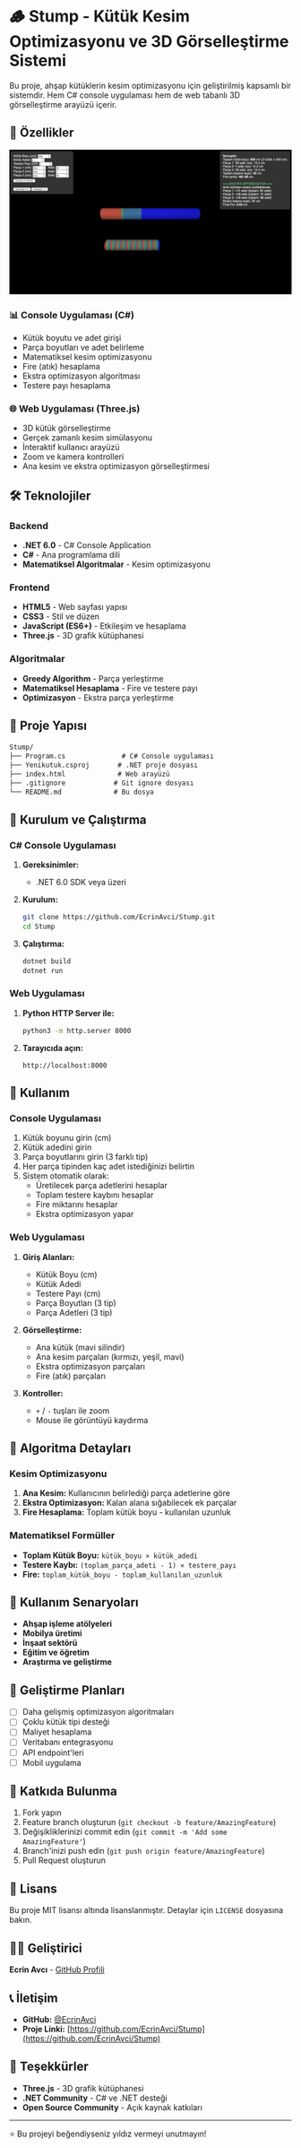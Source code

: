 # 🪵 Stump - Kütük Kesim Optimizasyonu ve 3D Görselleştirme Sistemi

Bu proje, ahşap kütüklerin kesim optimizasyonu için geliştirilmiş kapsamlı bir sistemdir. Hem C# console uygulaması hem de web tabanlı 3D görselleştirme arayüzü içerir.

## 🚀 Özellikler

![Uygulama Ekran Görüntüsü](assets/screenshot.png)

### 📊 Console Uygulaması (C#)
- Kütük boyutu ve adet girişi
- Parça boyutları ve adet belirleme
- Matematiksel kesim optimizasyonu
- Fire (atık) hesaplama
- Ekstra optimizasyon algoritması
- Testere payı hesaplama

### 🌐 Web Uygulaması (Three.js)
- 3D kütük görselleştirme
- Gerçek zamanlı kesim simülasyonu
- İnteraktif kullanıcı arayüzü
- Zoom ve kamera kontrolleri
- Ana kesim ve ekstra optimizasyon görselleştirmesi

## 🛠️ Teknolojiler

### Backend
- **.NET 6.0** - C# Console Application
- **C#** - Ana programlama dili
- **Matematiksel Algoritmalar** - Kesim optimizasyonu

### Frontend
- **HTML5** - Web sayfası yapısı
- **CSS3** - Stil ve düzen
- **JavaScript (ES6+)** - Etkileşim ve hesaplama
- **Three.js** - 3D grafik kütüphanesi

### Algoritmalar
- **Greedy Algorithm** - Parça yerleştirme
- **Matematiksel Hesaplama** - Fire ve testere payı
- **Optimizasyon** - Ekstra parça yerleştirme

## 📁 Proje Yapısı

```
Stump/
├── Program.cs              # C# Console uygulaması
├── Yenikutuk.csproj       # .NET proje dosyası
├── index.html             # Web arayüzü
├── .gitignore            # Git ignore dosyası
└── README.md             # Bu dosya
```

## 🚀 Kurulum ve Çalıştırma

### C# Console Uygulaması

1. **Gereksinimler:**
   - .NET 6.0 SDK veya üzeri

2. **Kurulum:**
   ```bash
   git clone https://github.com/EcrinAvci/Stump.git
   cd Stump
   ```

3. **Çalıştırma:**
   ```bash
   dotnet build
   dotnet run
   ```

### Web Uygulaması

1. **Python HTTP Server ile:**
   ```bash
   python3 -m http.server 8000
   ```

2. **Tarayıcıda açın:**
   ```
   http://localhost:8000
   ```

## 📖 Kullanım

### Console Uygulaması

1. Kütük boyunu girin (cm)
2. Kütük adedini girin
3. Parça boyutlarını girin (3 farklı tip)
4. Her parça tipinden kaç adet istediğinizi belirtin
5. Sistem otomatik olarak:
   - Üretilecek parça adetlerini hesaplar
   - Toplam testere kaybını hesaplar
   - Fire miktarını hesaplar
   - Ekstra optimizasyon yapar

### Web Uygulaması

1. **Giriş Alanları:**
   - Kütük Boyu (cm)
   - Kütük Adedi
   - Testere Payı (cm)
   - Parça Boyutları (3 tip)
   - Parça Adetleri (3 tip)

2. **Görselleştirme:**
   - Ana kütük (mavi silindir)
   - Ana kesim parçaları (kırmızı, yeşil, mavi)
   - Ekstra optimizasyon parçaları
   - Fire (atık) parçaları

3. **Kontroller:**
   - `+` / `-` tuşları ile zoom
   - Mouse ile görüntüyü kaydırma

## 🔧 Algoritma Detayları

### Kesim Optimizasyonu
1. **Ana Kesim:** Kullanıcının belirlediği parça adetlerine göre
2. **Ekstra Optimizasyon:** Kalan alana sığabilecek ek parçalar
3. **Fire Hesaplama:** Toplam kütük boyu - kullanılan uzunluk

### Matematiksel Formüller
- **Toplam Kütük Boyu:** `kütük_boyu × kütük_adedi`
- **Testere Kaybı:** `(toplam_parça_adeti - 1) × testere_payı`
- **Fire:** `toplam_kütük_boyu - toplam_kullanılan_uzunluk`

## 🎯 Kullanım Senaryoları

- **Ahşap işleme atölyeleri**
- **Mobilya üretimi**
- **İnşaat sektörü**
- **Eğitim ve öğretim**
- **Araştırma ve geliştirme**

## 🚧 Geliştirme Planları

- [ ] Daha gelişmiş optimizasyon algoritmaları
- [ ] Çoklu kütük tipi desteği
- [ ] Maliyet hesaplama
- [ ] Veritabanı entegrasyonu
- [ ] API endpoint'leri
- [ ] Mobil uygulama

## 🤝 Katkıda Bulunma

1. Fork yapın
2. Feature branch oluşturun (`git checkout -b feature/AmazingFeature`)
3. Değişikliklerinizi commit edin (`git commit -m 'Add some AmazingFeature'`)
4. Branch'inizi push edin (`git push origin feature/AmazingFeature`)
5. Pull Request oluşturun

## 📝 Lisans

Bu proje MIT lisansı altında lisanslanmıştır. Detaylar için `LICENSE` dosyasına bakın.

## 👨‍💻 Geliştirici

**Ecrin Avcı** - [GitHub Profili](https://github.com/EcrinAvci)

## 📞 İletişim

- **GitHub:** [@EcrinAvci](https://github.com/EcrinAvci)
- **Proje Linki:** [https://github.com/EcrinAvci/Stump](https://github.com/EcrinAvci/Stump)

## 🙏 Teşekkürler

- **Three.js** - 3D grafik kütüphanesi
- **.NET Community** - C# ve .NET desteği
- **Open Source Community** - Açık kaynak katkıları

---

⭐ Bu projeyi beğendiyseniz yıldız vermeyi unutmayın!
